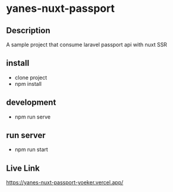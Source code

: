 # yanes-nuxt-passport

## Description
A sample project that consume laravel passport api with nuxt SSR

## install
- clone project
- npm install

## development
- npm run serve

## run server
- npm run start

## Live Link
https://yanes-nuxt-passport-yoeker.vercel.app/


